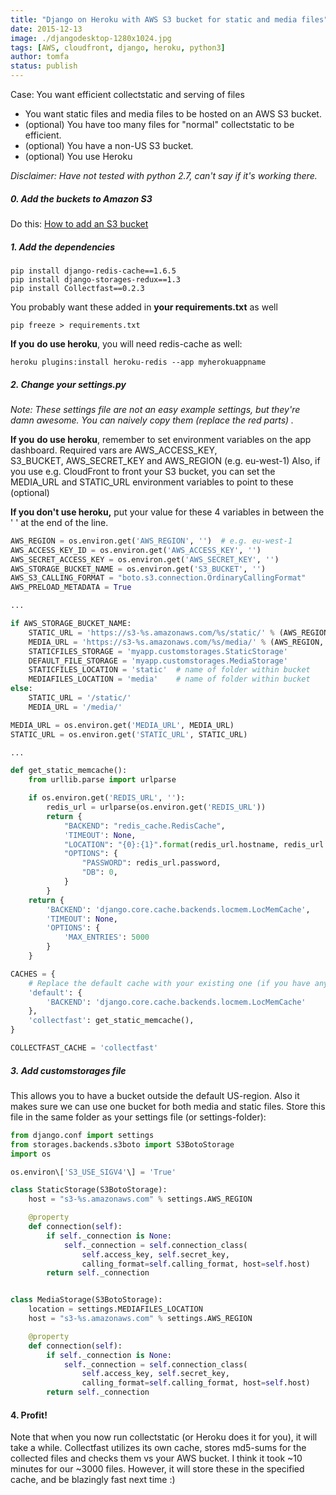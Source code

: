 ```yaml
---
title: "Django on Heroku with AWS S3 bucket for static and media files"
date: 2015-12-13
image: ./djangodesktop-1280x1024.jpg
tags: [AWS, cloudfront, django, heroku, python3]
author: tomfa
status: publish
---
```


Case: You want efficient collectstatic and serving of files

*   You want static files and media files to be hosted on an AWS S3 bucket.
*   (optional) You have too many files for "normal" collectstatic to be efficient.
*   (optional) You have a non-US S3 bucket.
*   (optional) You use Heroku

_Disclaimer: Have not tested with python 2.7, can't say if it's working there._

##### 0\. Add the buckets to Amazon S3

Do this: [How to add an S3 bucket](http://notes.webutvikling.org/add-s3-bucket-using-awscli-example/)

##### 1\. Add the dependencies

```
pip install django-redis-cache==1.6.5
pip install django-storages-redux==1.3
pip install Collectfast==0.2.3
```

You probably want these added in **your requirements.txt** as well

```
pip freeze > requirements.txt
```

**If you** **do use heroku**, you will need redis-cache as well:

```
heroku plugins:install heroku-redis --app myherokuappname
```

##### 2\. Change your settings.py

_Note: These settings file are not an easy example settings, but they're damn awesome. You can naively copy them (replace the red parts) ._ 

**If you** **do use heroku**, remember to set environment variables on the app dashboard. Required vars are AWS_ACCESS_KEY, S3_BUCKET, AWS_SECRET_KEY and AWS_REGION (e.g. eu-west-1) Also, if you use e.g. CloudFront to front your S3 bucket, you can set the MEDIA_URL and STATIC_URL environment variables to point to these (optional) 

**If you don't use heroku,** put your value for these 4 variables in between the ' ' at the end of the line.

```python
AWS_REGION = os.environ.get('AWS_REGION', '')  # e.g. eu-west-1  
AWS_ACCESS_KEY_ID = os.environ.get('AWS_ACCESS_KEY', '')
AWS_SECRET_ACCESS_KEY = os.environ.get('AWS_SECRET_KEY', '')
AWS_STORAGE_BUCKET_NAME = os.environ.get('S3_BUCKET', '')
AWS_S3_CALLING_FORMAT = "boto.s3.connection.OrdinaryCallingFormat"
AWS_PRELOAD_METADATA = True

...

if AWS_STORAGE_BUCKET_NAME:
    STATIC_URL = 'https://s3-%s.amazonaws.com/%s/static/' % (AWS_REGION, AWS_STORAGE_BUCKET_NAME)
    MEDIA_URL = 'https://s3-%s.amazonaws.com/%s/media/' % (AWS_REGION, AWS_STORAGE_BUCKET_NAME)
    STATICFILES_STORAGE = 'myapp.customstorages.StaticStorage'
    DEFAULT_FILE_STORAGE = 'myapp.customstorages.MediaStorage'
    STATICFILES_LOCATION = 'static'  # name of folder within bucket
    MEDIAFILES_LOCATION = 'media'    # name of folder within bucket
else:
    STATIC_URL = '/static/'
    MEDIA_URL = '/media/'

MEDIA_URL = os.environ.get('MEDIA_URL', MEDIA_URL)
STATIC_URL = os.environ.get('STATIC_URL', STATIC_URL)

...

def get_static_memcache():
    from urllib.parse import urlparse

    if os.environ.get('REDIS_URL', ''):
        redis_url = urlparse(os.environ.get('REDIS_URL'))
        return {
            "BACKEND": "redis_cache.RedisCache",
            'TIMEOUT': None,
            "LOCATION": "{0}:{1}".format(redis_url.hostname, redis_url.port),
            "OPTIONS": {
                "PASSWORD": redis_url.password,
                "DB": 0,
            }
        }
    return {
        'BACKEND': 'django.core.cache.backends.locmem.LocMemCache',
        'TIMEOUT': None,
        'OPTIONS': {
            'MAX_ENTRIES': 5000
        }
    }

CACHES = {
    # Replace the default cache with your existing one (if you have any)
    'default': {
        'BACKEND': 'django.core.cache.backends.locmem.LocMemCache'
    },
    'collectfast': get_static_memcache(),
}

COLLECTFAST_CACHE = 'collectfast'
```

##### 3. Add customstorages file

This allows you to have a bucket outside the default US-region. Also it makes sure we can use one bucket for both media and static files. Store this file in the same folder as your settings file (or settings-folder):

```python
from django.conf import settings
from storages.backends.s3boto import S3BotoStorage
import os

os.environ\['S3_USE_SIGV4'\] = 'True'

class StaticStorage(S3BotoStorage):
    host = "s3-%s.amazonaws.com" % settings.AWS_REGION

    @property
    def connection(self):
        if self._connection is None:
            self._connection = self.connection_class(
                self.access_key, self.secret_key,
                calling_format=self.calling_format, host=self.host)
        return self._connection


class MediaStorage(S3BotoStorage):
    location = settings.MEDIAFILES_LOCATION
    host = "s3-%s.amazonaws.com" % settings.AWS_REGION

    @property
    def connection(self):
        if self._connection is None:
            self._connection = self.connection_class(
                self.access_key, self.secret_key,
                calling_format=self.calling_format, host=self.host)
        return self._connection
```

#### 4\. Profit!

Note that when you now run collectstatic (or Heroku does it for you), it will take a while. Collectfast utilizes its own cache, stores md5-sums for the collected files and checks them vs your AWS bucket. I think it took ~10 minutes for our ~3000 files. However, it will store these in the specified cache, and be blazingly fast next time :)
